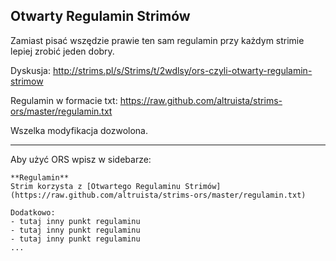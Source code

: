 ## Otwarty Regulamin Strimów

Zamiast pisać wszędzie prawie ten sam regulamin przy każdym strimie lepiej zrobić jeden dobry.

Dyskusja: http://strims.pl/s/Strims/t/2wdlsy/ors-czyli-otwarty-regulamin-strimow

Regulamin w formacie txt: https://raw.github.com/altruista/strims-ors/master/regulamin.txt

Wszelka modyfikacja dozwolona.

-----

Aby użyć ORS wpisz w sidebarze:

    **Regulamin**
    Strim korzysta z [Otwartego Regulaminu Strimów](https://raw.github.com/altruista/strims-ors/master/regulamin.txt)

    Dodatkowo:
    - tutaj inny punkt regulaminu
    - tutaj inny punkt regulaminu
    - tutaj inny punkt regulaminu
    ...